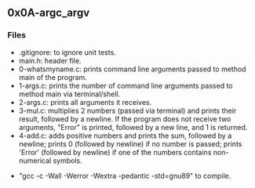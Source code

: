 ## 0x0A-argc_argv
### Files
- .gitignore: to ignore unit tests.
- main.h: header file.
- 0-whatsmyname.c: prints command line arguments passed to method main of the program.
- 1-args.c: prints the number of command line arguments passed to method main via terminal/shell.
- 2-args.c: prints all arguments it receives.
- 3-mul.c: multiplies 2 numbers (passed via terminal) and prints their result, followed by a newline. If the program does not receive two arguments, "Error" is printed, followed by a new line, and 1 is returned.
- 4-add.c: adds positive numbers and prints the sum, followed by a newline; prints 0 (followed by newline) if no number is passed; prints 'Error' (followed by newline) if one of the numbers contains non-numerical symbols.

+ "gcc -c -Wall -Werror -Wextra -pedantic -std=gnu89" to compile.

